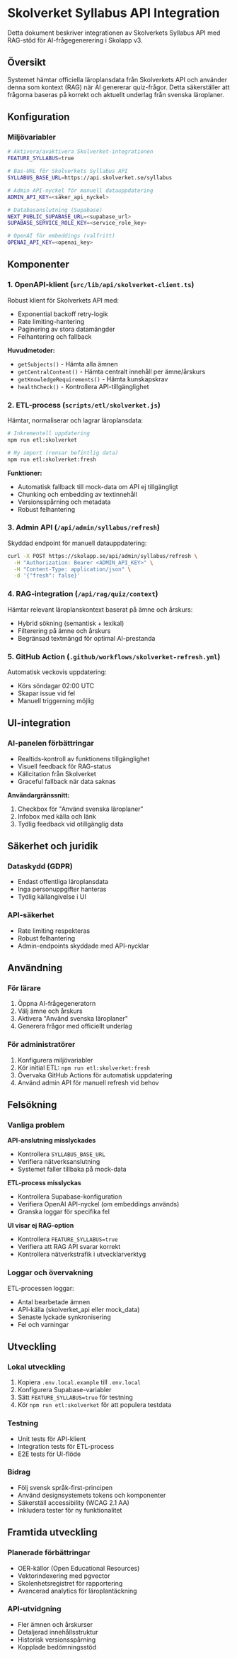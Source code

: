 # Skolverket Syllabus API Integration

Detta dokument beskriver integrationen av Skolverkets Syllabus API med RAG-stöd för AI-frågegenerering i Skolapp v3.

## Översikt

Systemet hämtar officiella läroplansdata från Skolverkets API och använder denna som kontext (RAG) när AI genererar quiz-frågor. Detta säkerställer att frågorna baseras på korrekt och aktuellt underlag från svenska läroplaner.

## Konfiguration

### Miljövariabler

```bash
# Aktivera/avaktivera Skolverket-integrationen
FEATURE_SYLLABUS=true

# Bas-URL för Skolverkets Syllabus API
SYLLABUS_BASE_URL=https://api.skolverket.se/syllabus

# Admin API-nyckel för manuell datauppdatering
ADMIN_API_KEY=<säker_api_nyckel>

# Databasanslutning (Supabase)
NEXT_PUBLIC_SUPABASE_URL=<supabase_url>
SUPABASE_SERVICE_ROLE_KEY=<service_role_key>

# OpenAI för embeddings (valfritt)
OPENAI_API_KEY=<openai_key>
```

## Komponenter

### 1. OpenAPI-klient (`src/lib/api/skolverket-client.ts`)

Robust klient för Skolverkets API med:
- Exponential backoff retry-logik
- Rate limiting-hantering
- Paginering av stora datamängder
- Felhantering och fallback

**Huvudmetoder:**
- `getSubjects()` - Hämta alla ämnen
- `getCentralContent()` - Hämta centralt innehåll per ämne/årskurs
- `getKnowledgeRequirements()` - Hämta kunskapskrav
- `healthCheck()` - Kontrollera API-tillgänglighet

### 2. ETL-process (`scripts/etl/skolverket.js`)

Hämtar, normaliserar och lagrar läroplansdata:

```bash
# Inkrementell uppdatering
npm run etl:skolverket

# Ny import (rensar befintlig data)
npm run etl:skolverket:fresh
```

**Funktioner:**
- Automatisk fallback till mock-data om API ej tillgängligt
- Chunking och embedding av textinnehåll
- Versionsspårning och metadata
- Robust felhantering

### 3. Admin API (`/api/admin/syllabus/refresh`)

Skyddad endpoint för manuell datauppdatering:

```bash
curl -X POST https://skolapp.se/api/admin/syllabus/refresh \
  -H "Authorization: Bearer <ADMIN_API_KEY>" \
  -H "Content-Type: application/json" \
  -d '{"fresh": false}'
```

### 4. RAG-integration (`/api/rag/quiz/context`)

Hämtar relevant läroplanskontext baserat på ämne och årskurs:
- Hybrid sökning (semantisk + lexikal)
- Filterering på ämne och årskurs
- Begränsad textmängd för optimal AI-prestanda

### 5. GitHub Action (`.github/workflows/skolverket-refresh.yml`)

Automatisk veckovis uppdatering:
- Körs söndagar 02:00 UTC
- Skapar issue vid fel
- Manuell triggerning möjlig

## UI-integration

### AI-panelen förbättringar

- Realtids-kontroll av funktionens tillgänglighet
- Visuell feedback för RAG-status
- Källcitation från Skolverket
- Graceful fallback när data saknas

**Användargränssnitt:**
1. Checkbox för "Använd svenska läroplaner"
2. Infobox med källa och länk
3. Tydlig feedback vid otillgänglig data

## Säkerhet och juridik

### Dataskydd (GDPR)
- Endast offentliga läroplansdata
- Inga personuppgifter hanteras
- Tydlig källangivelse i UI

### API-säkerhet
- Rate limiting respekteras
- Robust felhantering
- Admin-endpoints skyddade med API-nycklar

## Användning

### För lärare
1. Öppna AI-frågegeneratorn
2. Välj ämne och årskurs
3. Aktivera "Använd svenska läroplaner"
4. Generera frågor med officiellt underlag

### För administratörer
1. Konfigurera miljövariabler
2. Kör initial ETL: `npm run etl:skolverket:fresh`
3. Övervaka GitHub Actions för automatisk uppdatering
4. Använd admin API för manuell refresh vid behov

## Felsökning

### Vanliga problem

**API-anslutning misslyckades**
- Kontrollera `SYLLABUS_BASE_URL`
- Verifiera nätverksanslutning
- Systemet faller tillbaka på mock-data

**ETL-process misslyckas**
- Kontrollera Supabase-konfiguration
- Verifiera OpenAI API-nyckel (om embeddings används)
- Granska loggar för specifika fel

**UI visar ej RAG-option**
- Kontrollera `FEATURE_SYLLABUS=true`
- Verifiera att RAG API svarar korrekt
- Kontrollera nätverkstrafik i utvecklarverktyg

### Loggar och övervakning

ETL-processen loggar:
- Antal bearbetade ämnen
- API-källa (skolverket_api eller mock_data)
- Senaste lyckade synkronisering
- Fel och varningar

## Utveckling

### Lokal utveckling
1. Kopiera `.env.local.example` till `.env.local`
2. Konfigurera Supabase-variabler
3. Sätt `FEATURE_SYLLABUS=true` för testning
4. Kör `npm run etl:skolverket` för att populera testdata

### Testning
- Unit tests för API-klient
- Integration tests för ETL-process
- E2E tests för UI-flöde

### Bidrag
- Följ svensk språk-first-principen
- Använd designsystemets tokens och komponenter
- Säkerställ accessibility (WCAG 2.1 AA)
- Inkludera tester för ny funktionalitet

## Framtida utveckling

### Planerade förbättringar
- OER-källor (Open Educational Resources)
- Vektorindexering med pgvector
- Skolenhetsregistret för rapportering
- Avancerad analytics för läroplantäckning

### API-utvidgning
- Fler ämnen och årskurser
- Detaljerad innehållsstruktur
- Historisk versionsspårning
- Kopplade bedömningsstöd